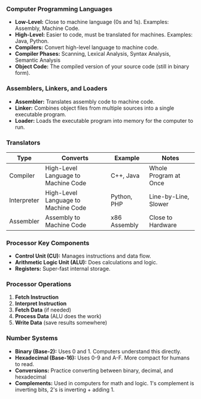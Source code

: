 ### Computer Programming Languages
- **Low-Level:** Close to machine language (0s and 1s). Examples: Assembly, Machine Code.
- **High-Level:** Easier to code, must be translated for machines. Examples: Java, Python.
- **Compilers:** Convert high-level language to machine code.
- **Compiler Phases:** Scanning, Lexical Analysis, Syntax Analysis, Semantic Analysis
- **Object Code:** The compiled version of your source code (still in binary form).
### Assemblers, Linkers, and Loaders
- **Assembler:** Translates assembly code to machine code.
- **Linker:** Combines object files from multiple sources into a single executable program.
- **Loader:** Loads the executable program into memory for the computer to run.
### Translators
| Type        | Converts                            | Example      | Notes                 |
| ----------- | ----------------------------------- | ------------ | --------------------- |
| Compiler    | High-Level Language to Machine Code | C++, Java    | Whole Program at Once |
| Interpreter | High-Level Language to Machine Code | Python, PHP  | Line-by-Line, Slower  |
| Assembler   | Assembly to Machine Code            | x86 Assembly | Close to Hardware     |
### Processor Key Components
- **Control Unit (CU):** Manages instructions and data flow.
- **Arithmetic Logic Unit (ALU):** Does calculations and logic.
- **Registers:** Super-fast internal storage.
### Processor Operations
1. **Fetch Instruction**
2. **Interpret Instruction**
3. **Fetch Data** (if needed)
4. **Process Data** (ALU does the work)
5. **Write Data** (save results somewhere)
### Number Systems
- **Binary (Base-2):** Uses 0 and 1. Computers understand this directly.
- **Hexadecimal (Base-16):** Uses 0-9 and A-F. More compact for humans to read.
- **Conversions:** Practice converting between binary, decimal, and hexadecimal
- **Complements:** Used in computers for math and logic. 1's complement is inverting bits, 2's is inverting + adding 1.
